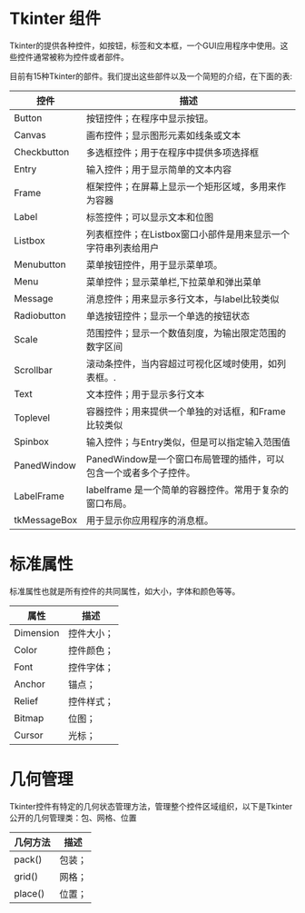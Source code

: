 # Tkinter 组件

Tkinter的提供各种控件，如按钮，标签和文本框，一个GUI应用程序中使用。这些控件通常被称为控件或者部件。

目前有15种Tkinter的部件。我们提出这些部件以及一个简短的介绍，在下面的表:

| 控件 | 描述 |
|--|--|
| Button        | 按钮控件；在程序中显示按钮。                                     |
| Canvas        | 画布控件；显示图形元素如线条或文本                               |
| Checkbutton   | 多选框控件；用于在程序中提供多项选择框                           |
| Entry         | 输入控件；用于显示简单的文本内容                                 |
| Frame         | 框架控件；在屏幕上显示一个矩形区域，多用来作为容器               |
| Label         | 标签控件；可以显示文本和位图                                     |
| Listbox       | 列表框控件；在Listbox窗口小部件是用来显示一个字符串列表给用户    |
| Menubutton    | 菜单按钮控件，用于显示菜单项。                                   |
| Menu          | 菜单控件；显示菜单栏,下拉菜单和弹出菜单                          |
| Message       | 消息控件；用来显示多行文本，与label比较类似                      |
| Radiobutton   | 单选按钮控件；显示一个单选的按钮状态                             |
| Scale         | 范围控件；显示一个数值刻度，为输出限定范围的数字区间             |
| Scrollbar     | 滚动条控件，当内容超过可视化区域时使用，如列表框。.              |
| Text          | 文本控件；用于显示多行文本                                       |
| Toplevel      | 容器控件；用来提供一个单独的对话框，和Frame比较类似              |
| Spinbox       | 输入控件；与Entry类似，但是可以指定输入范围值                    |
| PanedWindow   | PanedWindow是一个窗口布局管理的插件，可以包含一个或者多个子控件。|
| LabelFrame    | labelframe 是一个简单的容器控件。常用于复杂的窗口布局。          |
| tkMessageBox  | 用于显示你应用程序的消息框。                                     |

# 标准属性

标准属性也就是所有控件的共同属性，如大小，字体和颜色等等。

| 属性 | 描述 |
|--|--|
| Dimension | 控件大小； |
| Color     | 控件颜色； |
| Font      | 控件字体； |
| Anchor    | 锚点；     |
| Relief    | 控件样式； |
| Bitmap    | 位图；     |
| Cursor    | 光标；     |

# 几何管理

Tkinter控件有特定的几何状态管理方法，管理整个控件区域组织，以下是Tkinter公开的几何管理类：包、网格、位置

| 几何方法 | 描述 |
|--|--|
| pack()  | 包装；|
| grid()  | 网格；|
| place() | 位置；|
